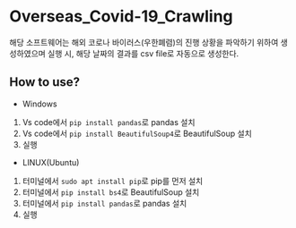 Overseas_Covid-19_Crawling
==
해당 소프트웨어는 해외 코로나 바이러스(우한폐렴)의 진행 상황을 파악하기 위하여 생성하였으며 실행 시, 해당 날짜의 결과를 csv file로 자동으로 생성한다. 

How to use?
--

- Windows
1. Vs code에서 `pip install pandas`로 pandas 설치
2. Vs code에서 `pip install BeautifulSoup4`로 BeautifulSoup 설치
3. 실행

- LINUX(Ubuntu)
1. 터미널에서 `sudo apt install pip`로 pip를 먼저 설치
2. 터미널에서 `pip install bs4`로 BeautifulSoup 설치
3. 터미널에서 `pip install pandas`로 pandas 설치
4. 실행
